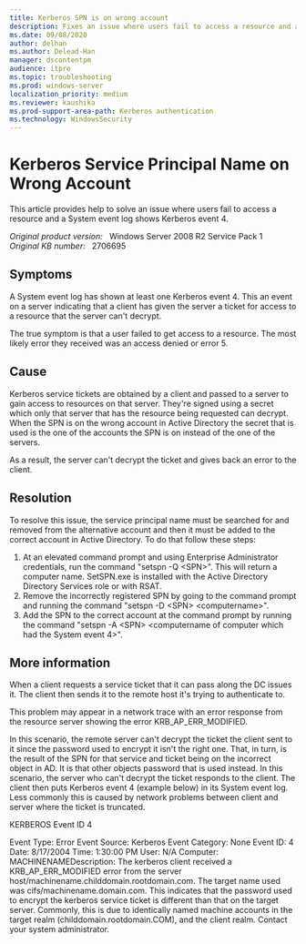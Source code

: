 ```yaml
---
title: Kerberos SPN is on wrong account
description: Fixes an issue where users fail to access a resource and a System event log shows Kerberos event 4.
ms.date: 09/08/2020
author: delhan
ms.author: Delead-Han
manager: dscontentpm
audience: itpro
ms.topic: troubleshooting
ms.prod: windows-server
localization_priority: medium
ms.reviewer: kaushika
ms.prod-support-area-path: Kerberos authentication
ms.technology: WindowsSecurity
---
```

# Kerberos Service Principal Name on Wrong Account

This article provides help to solve an issue where users fail to access a resource and a System event log shows Kerberos event 4.

_Original product version:_ &nbsp; Windows Server 2008 R2 Service Pack 1  
_Original KB number:_ &nbsp; 2706695

## Symptoms

A System event log has shown at least one Kerberos event 4. This an event on a server indicating that a client has given the server a ticket for access to a resource that the server can't decrypt.

The true symptom is that a user failed to get access to a resource. The most likely error they received was an access denied or error 5.

## Cause

Kerberos service tickets are obtained by a client and passed to a server to gain access to resources on that server. They're signed using a secret which only that server that has the resource being requested can decrypt. When the SPN is on the wrong account in Active Directory the secret that is used is the one of the accounts the SPN is on instead of the one of the servers.

As a result, the server can't decrypt the ticket and gives back an error to the client.

## Resolution

To resolve this issue, the service principal name must be searched for and removed from the alternative account and then it must be added to the correct account in Active Directory. To do that follow these steps:


1. At an elevated command prompt and using Enterprise Administrator credentials, run the command "setspn -Q \<SPN>". This will return a computer name. SetSPN.exe is installed with the Active Directory Directory Services role or with RSAT.
2. Remove the incorrectly registered SPN by going to the command prompt and running the command "setspn -D \<SPN> \<computername>".
3. Add the SPN to the correct account at the command prompt by running the command "setspn -A \<SPN> \<computername of computer which had the System event 4>".

## More information

When a client requests a service ticket that it can pass along the DC issues it. The client then sends it to the remote host it's trying to authenticate to.

This problem may appear in a network trace with an error response from the resource server showing the error KRB_AP_ERR_MODIFIED.

In this scenario, the remote server can't decrypt the ticket the client sent to it since the password used to encrypt it isn't the right one. That, in turn, is the result of the SPN for that service and ticket being on the incorrect object in AD. It is that other objects password that is used instead. In this scenario, the server who can't decrypt the ticket responds to the client. The client then puts Kerberos event 4 (example below) in its System event log. Less commonly this is caused by network problems between client and server where the ticket is truncated.

KERBEROS Event ID 4

Event Type: Error
Event Source: Kerberos
Event Category: None
Event ID: 4
Date: 8/17/2004
Time: 1:30:00 PM
User: N/A
Computer: MACHINENAMEDescription:
The kerberos client received a KRB_AP_ERR_MODIFIED error from the server
host/machinename.childdomain.rootdomain.com. The target name used was
cifs/machinename.domain.com. This indicates that the password used to encrypt the
kerberos service ticket is different than that on the target server. Commonly, this
is due to identically named machine accounts in the target realm
(childdomain.rootdomain.COM), and the client realm. Contact your system
administrator.
